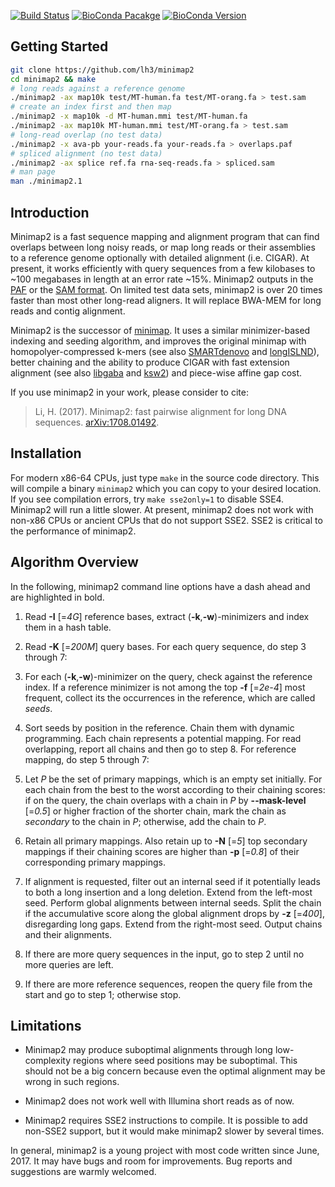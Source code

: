 [![Build Status](https://travis-ci.org/lh3/minimap2.svg?branch=master)](https://travis-ci.org/lh3/minimap2)
[![BioConda Pacakge](https://anaconda.org/bioconda/minimap2/badges/installer/conda.svg)](https://anaconda.org/bioconda/minimap2)
[![BioConda Version](https://anaconda.org/bioconda/minimap2/badges/version.svg)](https://anaconda.org/bioconda/minimap2)
## Getting Started
```sh
git clone https://github.com/lh3/minimap2
cd minimap2 && make
# long reads against a reference genome
./minimap2 -ax map10k test/MT-human.fa test/MT-orang.fa > test.sam
# create an index first and then map
./minimap2 -x map10k -d MT-human.mmi test/MT-human.fa
./minimap2 -ax map10k MT-human.mmi test/MT-orang.fa > test.sam
# long-read overlap (no test data)
./minimap2 -x ava-pb your-reads.fa your-reads.fa > overlaps.paf
# spliced alignment (no test data)
./minimap2 -ax splice ref.fa rna-seq-reads.fa > spliced.sam
# man page
man ./minimap2.1
```

## Introduction

Minimap2 is a fast sequence mapping and alignment program that can find
overlaps between long noisy reads, or map long reads or their assemblies to a
reference genome optionally with detailed alignment (i.e. CIGAR). At present,
it works efficiently with query sequences from a few kilobases to ~100
megabases in length at an error rate ~15%. Minimap2 outputs in the [PAF][paf] or
the [SAM format][sam]. On limited test data sets, minimap2 is over 20 times
faster than most other long-read aligners. It will replace BWA-MEM for long
reads and contig alignment.

Minimap2 is the successor of [minimap][minimap]. It uses a similar
minimizer-based indexing and seeding algorithm, and improves the original
minimap with homopolyer-compressed k-mers (see also [SMARTdenovo][smartdenovo]
and [longISLND][longislnd]), better chaining and the ability to produce CIGAR
with fast extension alignment (see also [libgaba][gaba] and [ksw2][ksw2]) and
piece-wise affine gap cost.

If you use minimap2 in your work, please consider to cite:

> Li, H. (2017). Minimap2: fast pairwise alignment for long DNA sequences. [arXiv:1708.01492](https://arxiv.org/abs/1708.01492).

## Installation

For modern x86-64 CPUs, just type `make` in the source code directory. This
will compile a binary `minimap2` which you can copy to your desired location.
If you see compilation errors, try `make sse2only=1` to disable SSE4. Minimap2
will run a little slower. At present, minimap2 does not work with non-x86 CPUs
or ancient CPUs that do not support SSE2. SSE2 is critical to the performance
of minimap2.

## Algorithm Overview

In the following, minimap2 command line options have a dash ahead and are
highlighted in bold.

1. Read **-I** [=*4G*] reference bases, extract (**-k**,**-w**)-minimizers and
   index them in a hash table.

2. Read **-K** [=*200M*] query bases. For each query sequence, do step 3
   through 7:

3. For each (**-k**,**-w**)-minimizer on the query, check against the reference
   index. If a reference minimizer is not among the top **-f** [=*2e-4*] most
   frequent, collect its the occurrences in the reference, which are called
   *seeds*.

4. Sort seeds by position in the reference. Chain them with dynamic
   programming. Each chain represents a potential mapping. For read
   overlapping, report all chains and then go to step 8. For reference mapping,
   do step 5 through 7:

5. Let *P* be the set of primary mappings, which is an empty set initially. For
   each chain from the best to the worst according to their chaining scores: if
   on the query, the chain overlaps with a chain in *P* by **--mask-level**
   [=*0.5*] or higher fraction of the shorter chain, mark the chain as
   *secondary* to the chain in *P*; otherwise, add the chain to *P*.

6. Retain all primary mappings. Also retain up to **-N** [=*5*] top secondary
   mappings if their chaining scores are higher than **-p** [=*0.8*] of their
   corresponding primary mappings.

7. If alignment is requested, filter out an internal seed if it potentially
   leads to both a long insertion and a long deletion. Extend from the
   left-most seed. Perform global alignments between internal seeds.  Split the
   chain if the accumulative score along the global alignment drops by **-z**
   [=*400*], disregarding long gaps. Extend from the right-most seed.  Output
   chains and their alignments.

8. If there are more query sequences in the input, go to step 2 until no more
   queries are left.

9. If there are more reference sequences, reopen the query file from the start
   and go to step 1; otherwise stop.

## Limitations

* Minimap2 may produce suboptimal alignments through long low-complexity
  regions where seed positions may be suboptimal. This should not be a big
  concern because even the optimal alignment may be wrong in such regions.

* Minimap2 does not work well with Illumina short reads as of now.

* Minimap2 requires SSE2 instructions to compile. It is possible to add
  non-SSE2 support, but it would make minimap2 slower by several times.

In general, minimap2 is a young project with most code written since June, 2017.
It may have bugs and room for improvements. Bug reports and suggestions are
warmly welcomed.



[paf]: https://github.com/lh3/miniasm/blob/master/PAF.md
[sam]: https://samtools.github.io/hts-specs/SAMv1.pdf
[minimap]: https://github.com/lh3/minimap
[smartdenovo]: https://github.com/ruanjue/smartdenovo
[longislnd]: https://www.ncbi.nlm.nih.gov/pubmed/27667791
[gaba]: https://github.com/ocxtal/libgaba
[ksw2]: https://github.com/lh3/ksw2
